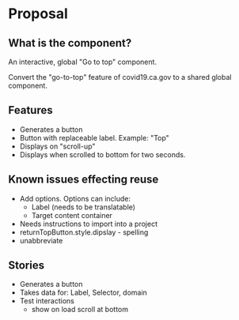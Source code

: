 # Proposal

## What is the component?
An interactive, global "Go to top" component.

Convert the "go-to-top" feature of covid19.ca.gov to a shared global component.

## Features
* Generates a button
* Button with replaceable label. Example: "Top" 
* Displays on "scroll-up"
* Displays when scrolled to bottom for two seconds.

## Known issues effecting reuse
* Add options. 
    Options can include:
    * Label (needs to be translatable)
    * Target content container
* Needs instructions to import into a project
* returnTopButton.style.dipslay - spelling
* unabbreviate 

## Stories
* Generates a button
* Takes data for: Label, Selector, domain
* Test interactions
    * show on load scroll at bottom 

